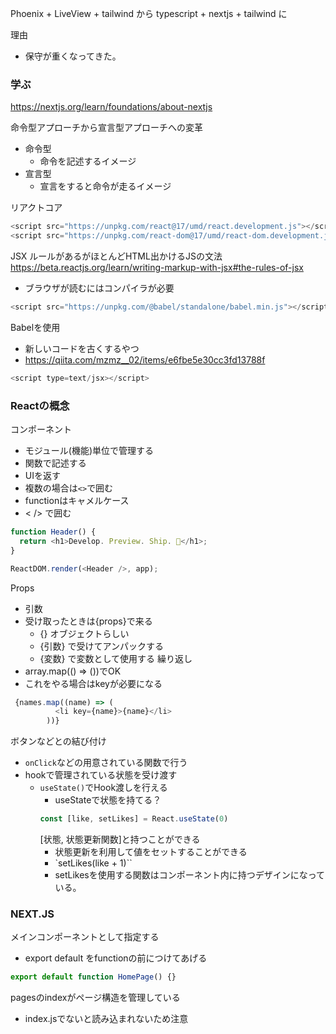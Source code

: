 Phoenix + LiveView + tailwind から
typescript + nextjs + tailwind に

理由
- 保守が重くなってきた。

### 学ぶ
https://nextjs.org/learn/foundations/about-nextjs

命令型アプローチから宣言型アプローチへの変革
- 命令型
	- 命令を記述するイメージ
- 宣言型
	- 宣言をすると命令が走るイメージ

リアクトコア

```js
<script src="https://unpkg.com/react@17/umd/react.development.js"></script>
<script src="https://unpkg.com/react-dom@17/umd/react-dom.development.js"></script>
```

JSX
ルールがあるがほとんどHTML出かけるJSの文法
https://beta.reactjs.org/learn/writing-markup-with-jsx#the-rules-of-jsx
- ブラウザが読むにはコンパイラが必要
```js
<script src="https://unpkg.com/@babel/standalone/babel.min.js"></script>
```
Babelを使用
- 新しいコードを古くするやつ
- https://qiita.com/mzmz__02/items/e6fbe5e30cc3fd13788f
```js
<script type=text/jsx></script>
```

### Reactの概念

コンポーネント
- モジュール(機能)単位で管理する
- 関数で記述する
- UIを返す
- 複数の場合は`<>`で囲む
- functionはキャメルケース
- < /> で囲む
```js
function Header() {
  return <h1>Develop. Preview. Ship. 🚀</h1>;
}

ReactDOM.render(<Header />, app);
```
Props
- 引数
-  受け取ったときは{props}で来る
	- {} オブジェクトらしい
	- {引数} で受けてアンパックする
	- {変数} で変数として使用する
繰り返し
- array.map(() => ())でOK
- これをやる場合はkeyが必要になる
```js
 {names.map((name) => (
          <li key={name}>{name}</li>
        ))}
```
ボタンなどとの結び付け
- `onClick`などの用意されている関数で行う
- hookで管理されている状態を受け渡す
	- `useState()`でHook渡しを行える
		- useStateで状態を持てる？
		```js
		const [like, setLikes] = React.useState(0)
		```
		[状態, 状態更新関数]と持つことができる
		- 状態更新を利用して値をセットすることができる
		- `setLikes(like + 1)``
		- setLikesを使用する関数はコンポーネント内に持つデザインになっている。


### NEXT.JS
メインコンポーネントとして指定する
- export default をfunctionの前につけてあげる
```js
export default function HomePage() {}
```
pagesのindexがページ構造を管理している
- index.jsでないと読み込まれないため注意